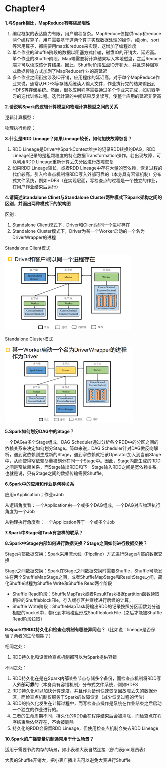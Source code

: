 # Chapter4 

**1.与Spark相比，MapReduce有哪些局限性**

1. 编程框架的表达能力有限，用户编程复杂。MapReduce仅提供map和reduce两个编程算子，用户需要基于这两个算子实现数据处理的操作，如join、sort等常用算子，都需要用map和reduce来实现，这增加了编程难度
2. 单个作业的Shuffle阶段的数据以阻塞方式传输，磁盘IO的开销大、延迟高。单个作业的Shuffle阶段，Map端需要将计算结果写入本地磁盘，之后Reduce端才可以读取该计算结果。因此，Shuffle阶段磁盘IO开销大，并且这种阻塞式数据传输方式加剧了MapReduce作业的高延迟
3. 多个作业之间衔接涉及IO开销，应用程序的延迟高。对于单个MapReduce作业来说，通常从HDFS等存储系统读入输入文件，作业执行完的结果输出到HDFS等存储系统。然而，很多应用程序需要通过多个作业来完成，如机器学习的迭代训练过程。迭代计算的中间结果反复读写，使整个应用的延迟非常高

**2.请说明Spark的逻辑计算模型和物理计算模型之间的关系**

逻辑计算模型：

物理执行角度：

**3.什么是RDD Lineage？如果Lineage较长，如何加快故障恢复？**

1. RDD Lineage是Driver中SparkContext维护的记录RDD转换的DAG，RDD Lineage记录的是粗颗粒度的特点数据Transformation操作。若出现故障，可以利用RDD Lineage重新计算丢失分区进行故障恢复
2. 如果RDD Lineage较长，或者RDD Lineage中存在大量的宽依赖，恢复过程的代价较高。引入检查点机制将RDD写入外部可靠的（本身具有容错机制）分布式文件系统，例如HDFS（在实现层面，写检查点的过程是一个独立的作业，在用户作业结束后运行）

**4.请简述Standalone Clinet与Standalone Cluster两种模式下Spark架构之间的区别，并画出两种模式下的架构图**

区别：

1. Standalone Client模式下，Driver和Client以同一个进程存在
2. Standalone Cluster模式下，Driver为某一个Worker启动的一个名为DriverWrapper的进程

Standalone Client模式

<img src="static/standalone-client.png" alt="standalone-client" style="zoom:50%;" />

Standalone Cluster模式

<img src="static/standalone-cluster.png" alt="standalone-cluster" style="zoom:50%;" />

**5.Spark如何划分DAG中的Stage？**

一个DAG由多个Stage组成，DAG Scheduler通过分析各个RDD中的分区之间的依赖关系来决定如何划分Stage。简单来说，DAG Scheduler针对DAG做反向解析，遇到宽依赖则生成新的Stage，遇到窄依赖就把该Operator加入到当前Stage中，从而使得窄依赖尽量被划分在同一个Stage中。因此，Stage内部生成的RDD之间是窄依赖关系，而Stage输出RDD和下一Stage输入RDD之间是宽依赖关系。也就是说，只有Stage之间的数据传输需要Shuffle。

**6.Spark中的应用和作业是何种关系**

应用=Application；作业=Job

从逻辑角度看：一个Application由一个或多个DAG组成，一个DAG对应物理执行角度为一个Job

从物理执行角度看：一个Application等于一个或多个Job

**7.Spark中Stage和Task有怎样的联系？**



**8.Spark中Stage内部如何进行数据交换？Stage之间如何进行数据交换？**

Stage内部数据交换：Spark采用流水线（Pipeline）方式进行Stage内部的数据交换

Stage之间数据交换：Spark在Stage之间数据交换时需要Shuffle，Shuffle可能发生在两个ShuffleMapStage之间，或者ShuffleMapStage和ResultStage之间，简化Shuffle过程为Shuffle Write和Shuffle Read两个阶段

- Shuffle Read阶段：ShuffleMapTask或者ResultTask根据partition函数读取相应的ShuffleblockFile，存入缓存区并继续进行后续的计算。
- Shuffle Write阶段：ShuffleMapTask将输出RDD的记录按照分区函数划分道相应的bucket中，物化到本地磁盘形成ShuffleblockFile（之后才能被Shuffle Read阶段拉取）

**9.Spark中RDD持久化和检查点机制有哪些异同点？**（比如说：lineage是否保留？两者的生命周期？）

相同之处：

1. RDD持久化和设置检查点机制都可以为Spark提供容错

不同之处：

1. RDD持久化在是在Spark**内部**某些节点存储多个备份，而检查点机制将RDD写入**外部可靠**的（本身具有容错机制）分布式文件系统，例如HDFS
2. RDD持久化可以加快计算速度，并且作为备份快速恢复因故障丢失的数据分区，而检查点机制仅服务于Spark的故障恢复（减少恢复过程的代价）
3. RDD的持久化发生在计算过程中，而写检查点操作是系统在作业结束之后启动一个独立的作业进行的。
4. 二者的生命周期不同，持久化的RDD会在程序结束后会被清除，而检查点在程序结束后依然存在，不会被删除
5. 持久化的RDD会保留RDD Lineage，但使用检查点机制会失去RDD Lineage

**10.Spark的广播变量机制通常用于什么场景？**

适用于需要节约内存的场景，如小表和大表自然连接（部门表join雇员表）

大表的Shuffle开销大，把小表广播出去可以避免大表进行Shuffle
